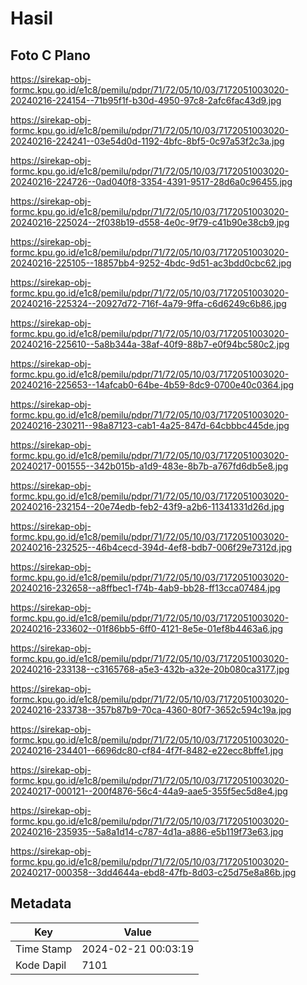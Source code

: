 # Hasil

## Foto C Plano

https://sirekap-obj-formc.kpu.go.id/e1c8/pemilu/pdpr/71/72/05/10/03/7172051003020-20240216-224154--71b95f1f-b30d-4950-97c8-2afc6fac43d9.jpg

https://sirekap-obj-formc.kpu.go.id/e1c8/pemilu/pdpr/71/72/05/10/03/7172051003020-20240216-224241--03e54d0d-1192-4bfc-8bf5-0c97a53f2c3a.jpg

https://sirekap-obj-formc.kpu.go.id/e1c8/pemilu/pdpr/71/72/05/10/03/7172051003020-20240216-224726--0ad040f8-3354-4391-9517-28d6a0c96455.jpg

https://sirekap-obj-formc.kpu.go.id/e1c8/pemilu/pdpr/71/72/05/10/03/7172051003020-20240216-225024--2f038b19-d558-4e0c-9f79-c41b90e38cb9.jpg

https://sirekap-obj-formc.kpu.go.id/e1c8/pemilu/pdpr/71/72/05/10/03/7172051003020-20240216-225105--18857bb4-9252-4bdc-9d51-ac3bdd0cbc62.jpg

https://sirekap-obj-formc.kpu.go.id/e1c8/pemilu/pdpr/71/72/05/10/03/7172051003020-20240216-225324--20927d72-716f-4a79-9ffa-c6d6249c6b86.jpg

https://sirekap-obj-formc.kpu.go.id/e1c8/pemilu/pdpr/71/72/05/10/03/7172051003020-20240216-225610--5a8b344a-38af-40f9-88b7-e0f94bc580c2.jpg

https://sirekap-obj-formc.kpu.go.id/e1c8/pemilu/pdpr/71/72/05/10/03/7172051003020-20240216-225653--14afcab0-64be-4b59-8dc9-0700e40c0364.jpg

https://sirekap-obj-formc.kpu.go.id/e1c8/pemilu/pdpr/71/72/05/10/03/7172051003020-20240216-230211--98a87123-cab1-4a25-847d-64cbbbc445de.jpg

https://sirekap-obj-formc.kpu.go.id/e1c8/pemilu/pdpr/71/72/05/10/03/7172051003020-20240217-001555--342b015b-a1d9-483e-8b7b-a767fd6db5e8.jpg

https://sirekap-obj-formc.kpu.go.id/e1c8/pemilu/pdpr/71/72/05/10/03/7172051003020-20240216-232154--20e74edb-feb2-43f9-a2b6-11341331d26d.jpg

https://sirekap-obj-formc.kpu.go.id/e1c8/pemilu/pdpr/71/72/05/10/03/7172051003020-20240216-232525--46b4cecd-394d-4ef8-bdb7-006f29e7312d.jpg

https://sirekap-obj-formc.kpu.go.id/e1c8/pemilu/pdpr/71/72/05/10/03/7172051003020-20240216-232658--a8ffbec1-f74b-4ab9-bb28-ff13cca07484.jpg

https://sirekap-obj-formc.kpu.go.id/e1c8/pemilu/pdpr/71/72/05/10/03/7172051003020-20240216-233602--01f86bb5-6ff0-4121-8e5e-01ef8b4463a6.jpg

https://sirekap-obj-formc.kpu.go.id/e1c8/pemilu/pdpr/71/72/05/10/03/7172051003020-20240216-233138--c3165768-a5e3-432b-a32e-20b080ca3177.jpg

https://sirekap-obj-formc.kpu.go.id/e1c8/pemilu/pdpr/71/72/05/10/03/7172051003020-20240216-233738--357b87b9-70ca-4360-80f7-3652c594c19a.jpg

https://sirekap-obj-formc.kpu.go.id/e1c8/pemilu/pdpr/71/72/05/10/03/7172051003020-20240216-234401--6696dc80-cf84-4f7f-8482-e22ecc8bffe1.jpg

https://sirekap-obj-formc.kpu.go.id/e1c8/pemilu/pdpr/71/72/05/10/03/7172051003020-20240217-000121--200f4876-56c4-44a9-aae5-355f5ec5d8e4.jpg

https://sirekap-obj-formc.kpu.go.id/e1c8/pemilu/pdpr/71/72/05/10/03/7172051003020-20240216-235935--5a8a1d14-c787-4d1a-a886-e5b119f73e63.jpg

https://sirekap-obj-formc.kpu.go.id/e1c8/pemilu/pdpr/71/72/05/10/03/7172051003020-20240217-000358--3dd4644a-ebd8-47fb-8d03-c25d75e8a86b.jpg


## Metadata

| Key        | Value               |
| ---------- | ------------------- |
| Time Stamp | 2024-02-21 00:03:19 |
| Kode Dapil | 7101                |



